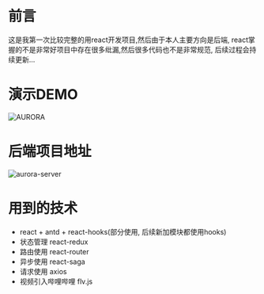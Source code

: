 # 前言
这是我第一次比较完整的用react开发项目,然后由于本人主要方向是后端,
react掌握的不是非常好项目中存在很多纰漏,然后很多代码也不是非常规范,
后续过程会持续更新...

# 演示DEMO
![AURORA](https://aurora.kyralo.online)

# 后端项目地址
![aurora-server](https://github.com/kyralo/aurora-server)

# 用到的技术
- react + antd + react-hooks(部分使用, 后续新加模块都使用hooks)
- 状态管理 react-redux
- 路由使用 react-router
- 异步使用 react-saga
- 请求使用 axios
- 视频引入哔哩哔哩 flv.js